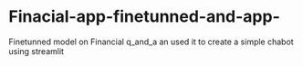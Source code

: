 # Finacial-app-finetunned-and-app-
Finetunned model on Financial q_and_a an used it to create a simple chabot using streamlit
